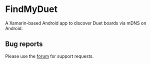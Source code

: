 # FindMyDuet

A Xamarin-based Android app to discover Duet boards via mDNS on Android.


## Bug reports

Please use the [forum](https://forum.duet3d.com) for support requests.
